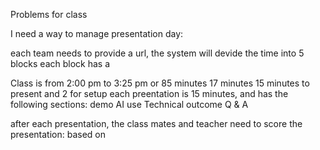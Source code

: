 Problems for class

I need a way to manage presentation day:

each team needs to provide a url,
the system will devide the time into 5 blocks
each block has a 

Class is from 2:00 pm to 3:25 pm or 85 minutes 17 minutes 15 minutes to present and 2 for setup
each preentation is 15 minutes, and has the following sections:
demo
AI use
Technical outcome
Q & A

after each presentation, the class mates and teacher need to score the presentation:
based on 